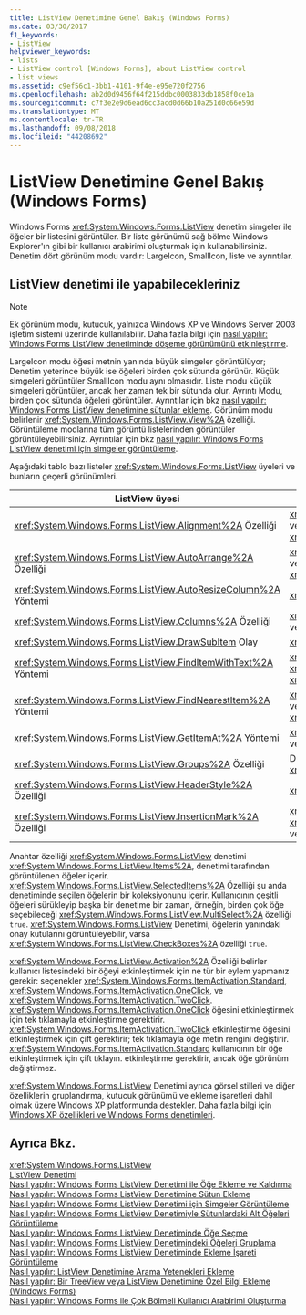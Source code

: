 ```yaml
---
title: ListView Denetimine Genel Bakış (Windows Forms)
ms.date: 03/30/2017
f1_keywords:
- ListView
helpviewer_keywords:
- lists
- ListView control [Windows Forms], about ListView control
- list views
ms.assetid: c9ef56c1-3bb1-4101-9f4e-e95e720f2756
ms.openlocfilehash: ab2d0d9456f64f215ddbc0003833db1858f0ce1a
ms.sourcegitcommit: c7f3e2e9d6ead6cc3acd0d66b10a251d0c66e59d
ms.translationtype: MT
ms.contentlocale: tr-TR
ms.lasthandoff: 09/08/2018
ms.locfileid: "44208692"
---
```

# <a name="listview-control-overview-windows-forms"></a>ListView Denetimine Genel Bakış (Windows Forms)
Windows Forms <xref:System.Windows.Forms.ListView> denetim simgeler ile öğeler bir listesini görüntüler. Bir liste görünümü sağ bölme Windows Explorer'ın gibi bir kullanıcı arabirimi oluşturmak için kullanabilirsiniz. Denetim dört görünüm modu vardır: LargeIcon, SmallIcon, liste ve ayrıntılar.  
  
## <a name="what-you-can-do-with-the-listview-control"></a>ListView denetimi ile yapabilecekleriniz  
  
> [!NOTE]
>  Ek görünüm modu, kutucuk, yalnızca Windows XP ve Windows Server 2003 işletim sistemi üzerinde kullanılabilir. Daha fazla bilgi için [nasıl yapılır: Windows Forms ListView denetiminde döşeme görünümünü etkinleştirme](../../../../docs/framework/winforms/controls/how-to-enable-tile-view-in-a-windows-forms-listview-control.md).  
  
 LargeIcon modu öğesi metnin yanında büyük simgeler görüntülüyor; Denetim yeterince büyük ise öğeleri birden çok sütunda görünür. Küçük simgeleri görüntüler SmallIcon modu aynı olmasıdır. Liste modu küçük simgeleri görüntüler, ancak her zaman tek bir sütunda olur. Ayrıntı Modu, birden çok sütunda öğeleri görüntüler. Ayrıntılar için bkz [nasıl yapılır: Windows Forms ListView denetimine sütunlar ekleme](../../../../docs/framework/winforms/controls/how-to-add-columns-to-the-windows-forms-listview-control.md). Görünüm modu belirlenir <xref:System.Windows.Forms.ListView.View%2A> özelliği. Görüntüleme modlarına tüm görüntü listelerinden görüntüler görüntüleyebilirsiniz. Ayrıntılar için bkz [nasıl yapılır: Windows Forms ListView denetimi için simgeler görüntüleme](../../../../docs/framework/winforms/controls/how-to-display-icons-for-the-windows-forms-listview-control.md).  
  
 Aşağıdaki tablo bazı listeler <xref:System.Windows.Forms.ListView> üyeleri ve bunların geçerli görünümleri.  
  
|ListView üyesi|Görüntüle|  
|---------------------|----------|  
|<xref:System.Windows.Forms.ListView.Alignment%2A> Özelliği|<xref:System.Windows.Forms.View.SmallIcon> veya <xref:System.Windows.Forms.View.LargeIcon>|  
|<xref:System.Windows.Forms.ListView.AutoArrange%2A> Özelliği|<xref:System.Windows.Forms.View.SmallIcon> veya <xref:System.Windows.Forms.View.LargeIcon>|  
|<xref:System.Windows.Forms.ListView.AutoResizeColumn%2A> Yöntemi|<xref:System.Windows.Forms.View.Details>|  
|<xref:System.Windows.Forms.ListView.Columns%2A> Özelliği|<xref:System.Windows.Forms.View.Details> veya <xref:System.Windows.Forms.View.Tile>|  
|<xref:System.Windows.Forms.ListView.DrawSubItem> Olay|<xref:System.Windows.Forms.View.Details>|  
|<xref:System.Windows.Forms.ListView.FindItemWithText%2A> Yöntemi|<xref:System.Windows.Forms.View.Details>, <xref:System.Windows.Forms.View.List>, veya <xref:System.Windows.Forms.View.Tile>|  
|<xref:System.Windows.Forms.ListView.FindNearestItem%2A> Yöntemi|<xref:System.Windows.Forms.View.SmallIcon> veya <xref:System.Windows.Forms.View.LargeIcon>|  
|<xref:System.Windows.Forms.ListView.GetItemAt%2A> Yöntemi|<xref:System.Windows.Forms.View.Details> veya <xref:System.Windows.Forms.View.Tile>|  
|<xref:System.Windows.Forms.ListView.Groups%2A> Özelliği|Dışındaki tüm görünümler <xref:System.Windows.Forms.View.List>|  
|<xref:System.Windows.Forms.ListView.HeaderStyle%2A> Özelliği|<xref:System.Windows.Forms.View.Details>.|  
|<xref:System.Windows.Forms.ListView.InsertionMark%2A> Özelliği|<xref:System.Windows.Forms.View.LargeIcon>, <xref:System.Windows.Forms.View.SmallIcon>, veya <xref:System.Windows.Forms.View.Tile>|  
  
 Anahtar özelliği <xref:System.Windows.Forms.ListView> denetimi <xref:System.Windows.Forms.ListView.Items%2A>, denetimi tarafından görüntülenen öğeler içerir. <xref:System.Windows.Forms.ListView.SelectedItems%2A> Özelliği şu anda denetiminde seçilen öğelerin bir koleksiyonunu içerir. Kullanıcının çeşitli öğeleri sürükleyip başka bir denetime bir zaman, örneğin, birden çok öğe seçebileceği <xref:System.Windows.Forms.ListView.MultiSelect%2A> özelliği `true`. <xref:System.Windows.Forms.ListView> Denetimi, öğelerin yanındaki onay kutularını görüntüleyebilir, varsa <xref:System.Windows.Forms.ListView.CheckBoxes%2A> özelliği `true`.  
  
 <xref:System.Windows.Forms.ListView.Activation%2A> Özelliği belirler kullanıcı listesindeki bir öğeyi etkinleştirmek için ne tür bir eylem yapmanız gerekir: seçenekler <xref:System.Windows.Forms.ItemActivation.Standard>, <xref:System.Windows.Forms.ItemActivation.OneClick>, ve <xref:System.Windows.Forms.ItemActivation.TwoClick>. <xref:System.Windows.Forms.ItemActivation.OneClick> öğesini etkinleştirmek için tek tıklamayla etkinleştirme gerektirir. <xref:System.Windows.Forms.ItemActivation.TwoClick> etkinleştirme öğesini etkinleştirmek için çift gerektirir; tek tıklamayla öğe metin rengini değiştirir. <xref:System.Windows.Forms.ItemActivation.Standard> kullanıcının bir öğe etkinleştirmek için çift tıklayın. etkinleştirme gerektirir, ancak öğe görünüm değiştirmez.  
  
 <xref:System.Windows.Forms.ListView> Denetimi ayrıca görsel stilleri ve diğer özelliklerin gruplandırma, kutucuk görünümü ve ekleme işaretleri dahil olmak üzere Windows XP platformunda destekler. Daha fazla bilgi için [Windows XP özellikleri ve Windows Forms denetimleri](https://msdn.microsoft.com/library/bc7fab94-fce9-4bf1-a8ad-a5837c91c3c0).  
  
## <a name="see-also"></a>Ayrıca Bkz.  
 <xref:System.Windows.Forms.ListView>  
 [ListView Denetimi](../../../../docs/framework/winforms/controls/listview-control-windows-forms.md)  
 [Nasıl yapılır: Windows Forms ListView Denetimi ile Öğe Ekleme ve Kaldırma](../../../../docs/framework/winforms/controls/how-to-add-and-remove-items-with-the-windows-forms-listview-control.md)  
 [Nasıl yapılır: Windows Forms ListView Denetimine Sütun Ekleme](../../../../docs/framework/winforms/controls/how-to-add-columns-to-the-windows-forms-listview-control.md)  
 [Nasıl yapılır: Windows Forms ListView Denetimi için Simgeler Görüntüleme](../../../../docs/framework/winforms/controls/how-to-display-icons-for-the-windows-forms-listview-control.md)  
 [Nasıl yapılır: Windows Forms ListView Denetimiyle Sütunlardaki Alt Öğeleri Görüntüleme](../../../../docs/framework/winforms/controls/how-to-display-subitems-in-columns-with-the-windows-forms-listview-control.md)  
 [Nasıl yapılır: Windows Forms ListView Denetiminde Öğe Seçme](../../../../docs/framework/winforms/controls/how-to-select-an-item-in-the-windows-forms-listview-control.md)  
 [Nasıl yapılır: Windows Forms ListView Denetimindeki Öğeleri Gruplama](../../../../docs/framework/winforms/controls/how-to-group-items-in-a-windows-forms-listview-control.md)  
 [Nasıl yapılır: Windows Forms ListView Denetiminde Ekleme İşareti Görüntüleme](../../../../docs/framework/winforms/controls/how-to-display-an-insertion-mark-in-a-windows-forms-listview-control.md)  
 [Nasıl yapılır: ListView Denetimine Arama Yetenekleri Ekleme](../../../../docs/framework/winforms/controls/how-to-add-search-capabilities-to-a-listview-control.md)  
 [Nasıl yapılır: Bir TreeView veya ListView Denetimine Özel Bilgi Ekleme (Windows Forms)](../../../../docs/framework/winforms/controls/add-custom-information-to-a-treeview-or-listview-control-wf.md)  
 [Nasıl yapılır: Windows Forms ile Çok Bölmeli Kullanıcı Arabirimi Oluşturma](../../../../docs/framework/winforms/controls/how-to-create-a-multipane-user-interface-with-windows-forms.md)
